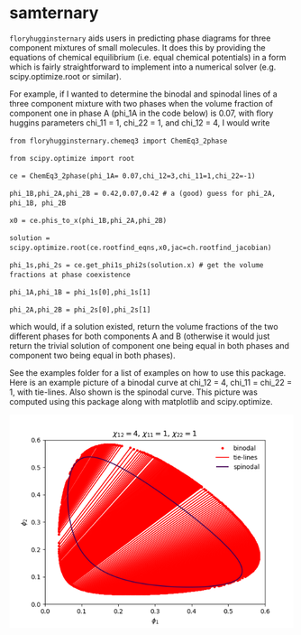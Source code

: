 # samternary

`floryhugginsternary` aids users in predicting phase diagrams for three component mixtures of small molecules. It does this by providing the equations of chemical equilibrium (i.e. equal chemical potentials) in a form which is fairly straightforward to implement into a numerical solver (e.g. scipy.optimize.root or similar).

For example, if I wanted to determine the binodal and spinodal lines of a three component mixture with two phases when the volume fraction of component one in phase A (phi_1A in the code below) is 0.07, with flory huggins parameters chi_11 = 1, chi_22 = 1, and chi_12 = 4, I would write

`from floryhugginsternary.chemeq3 import ChemEq3_2phase`

`from scipy.optimize import root`

`ce = ChemEq3_2phase(phi_1A= 0.07,chi_12=3,chi_11=1,chi_22=-1)`

`phi_1B,phi_2A,phi_2B = 0.42,0.07,0.42 # a (good) guess for phi_2A, phi_1B, phi_2B`

`x0 = ce.phis_to_x(phi_1B,phi_2A,phi_2B)`

`solution = scipy.optimize.root(ce.rootfind_eqns,x0,jac=ch.rootfind_jacobian)`

`phi_1s,phi_2s = ce.get_phi1s_phi2s(solution.x) # get the volume fractions at phase coexistence`

`phi_1A,phi_1B = phi_1s[0],phi_1s[1]`

`phi_2A,phi_2B = phi_2s[0],phi_2s[1]`


which would, if a solution existed, return the volume fractions of the two different phases for both components A and B (otherwise it would just return the trivial solution of component one being equal in both phases and component two being equal in both phases).


See the examples folder for a list of examples on how to use this package. Here is an example picture of a binodal curve at chi_12 = 4, chi_11 = chi_22 = 1, with tie-lines. Also shown is the spinodal curve. This picture was computed using this package along with matplotlib and scipy.optimize.

![Binodal and spinodal curves at chi_12 = 4, chi_11 = chi_22 = 1.](/examples/example_chi_12_is4_chi_11ischi_22is1.png)

